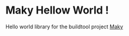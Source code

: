 # Maky Hellow World !

Hello world library for the buildtool project [Maky](https://github.com/Aytixel/maky)
